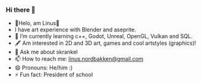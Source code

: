 ### Hi there 👋


- 🦍Helo, am Linus🦍
- I have art experience with Blender and aseprite.
- 🌱 I’m currently learning c++, Godot, Unreal, OpenGL, Vulkan and SQL.
- 🖋 Am interested in 2D and 3D art, games and cool artstyles (graphics)!
- 💬 Ask me about skrankel
- 📫 How to reach me: linus.nordbakken@gmail.com
- 😄 Pronouns: He/him :)
- ⚡ Fun fact: President of school

<!--
**Lolinonusos/Lolinonusos** is a ✨ _special_ ✨ repository because its `README.md` (this file) appears on your GitHub profile.

Here are some ideas to get you started:

-->
